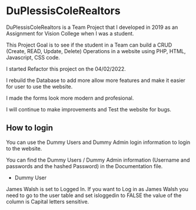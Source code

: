 # DuPlessisColeRealtors

 DuPlessisColeRealtors is a Team Project that I developed in 2019 as an Assignment for Vision College when I was a student.
 
 This Project Goal is to see if the student in a Team can build a CRUD (Create, READ, Update, Delete) Operations in a website using PHP, HTML, Javascript, CSS code.
 
I started Refactor this project on the 04/02/2022.

I rebuild the Database to add more allow more features and make it easier for user to use the website.

I made the forms look more modern and profesional. 


I will continue to make improvements and Test the website for bugs.


<h2> How to login </h2>

You can use the Dummy Users and Dummy Admin login information to login to the website.

You can find the Dummy Users / Dummy Admin information (Username and passwords and the hashed Password) in the Documentation file.

* Dummy User

James Walsh is set to Logged In. If you want to Log in as James Walsh you need to go to the user table and set isloggedin to FALSE the value of the column is Capital letters sensitive.
